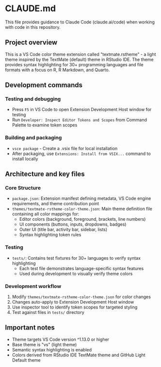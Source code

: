 # CLAUDE.md

This file provides guidance to Claude Code (claude.ai/code) when working with
code in this repository.

## Project overview

This is a VS Code color theme extension called "textmate.rstheme" - a light
theme inspired by the TextMate (default) theme in RStudio IDE.
The theme provides syntax highlighting for 30+ programming languages and
file formats with a focus on R, R Markdown, and Quarto.

## Development commands

### Testing and debugging

- Press `F5` in VS Code to open Extension Development Host window for testing
- Run `Developer: Inspect Editor Tokens and Scopes` from Command Palette to examine token scopes

### Building and packaging

- `vsce package` - Create a .vsix file for local installation
- After packaging, use `Extensions: Install from VSIX...` command to install locally

## Architecture and key files

### Core Structure

- `package.json`: Extension manifest defining metadata, VS Code engine requirements, and theme contribution point
- `themes/textmate-rstheme-color-theme.json`: Main theme definition file containing all color mappings for:
  - Editor colors (background, foreground, brackets, line numbers)
  - UI components (buttons, inputs, dropdowns, badges)
  - Outer UI (title bar, activity bar, sidebar, lists)
  - Syntax highlighting token rules

### Testing

- `tests/`: Contains test fixtures for 30+ languages to verify syntax highlighting
  - Each test file demonstrates language-specific syntax features
  - Used during development to visually verify theme colors

### Development workflow

1. Modify `themes/textmate-rstheme-color-theme.json` for color changes
2. Changes auto-apply to Extension Development Host window
3. Use inspector tool to identify token scopes for targeted styling
4. Test against files in `tests/` directory

## Important notes

- Theme targets VS Code version ^1.13.0 or higher
- Base theme is "vs" (light theme)
- Semantic syntax highlighting is enabled
- Colors derived from RStudio IDE TextMate theme and GitHub Light Default theme

